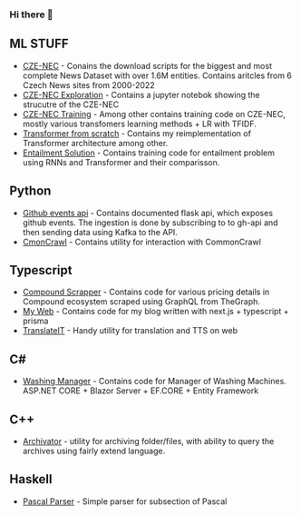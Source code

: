 ### Hi there 👋

## ML STUFF

- [CZE-NEC](https://github.com/hynky1999/Czech-News-Classification-dataset) - Conains the download scripts for the biggest and most complete News Dataset with over 1.6M entities. Contains aritcles from 6 Czech News sites from 2000-2022
- [CZE-NEC Exploration](https://gist.github.com/hynky1999) - Contains a jupyter notebok showing the strucutre of the CZE-NEC
- [CZE-NEC Training](https://github.com/hynky1999/Bakalarka-code) - Among other contains training code on CZE-NEC, mostly various transfomers learning methods + LR with TFIDF.
- [Transformer from scratch](https://github.com/hynky1999/Statistical-learning-class) - Contains my reimplementation of Transformer architecture among other. 
- [Entailment Solution](https://github.com/hynky1999/Entailment-seq-2-seq) - Contains training code for entailment problem using RNNs and Transformer and their comparisson.

## Python
- [Github events api](https://github.com/hynky1999/datamole) - Contains documented flask api, which exposes github events. The ingestion is done by subscribing to to gh-api and then sending data using Kafka to the API.
- [CmonCrawl](https://github.com/hynky1999/CmonCrawl) - Contains utility for interaction with CommonCrawl

## Typescript
- [Compound Scrapper](https://github.com/hynky1999/Compound-Scrapping) - Contains code for various pricing details in Compound ecosystem scraped using GraphQL from TheGraph.
- [My Web](https://github.com/hynky1999/Personal_Webpage) - Contains code for my blog written with next.js + typescript + prisma
- [TranslateIT](https://github.com/hynky1999/TranslateIT) - Handy utility for translation and TTS on web

## C#
- [Washing Manager](https://github.com/hynky1999/WashingManager) - Contains code for Manager of Washing Machines. ASP.NET CORE + Blazor Server + EF.CORE + Entity Framework

## C++
- [Archivator](https://github.com/hynky1999/Archivator) - utility for archiving folder/files, with ability to query the archives using fairly extend language.

## Haskell
- [Pascal Parser](https://github.com/hynky1999/LidlParser) - Simple parser for subsection of Pascal

